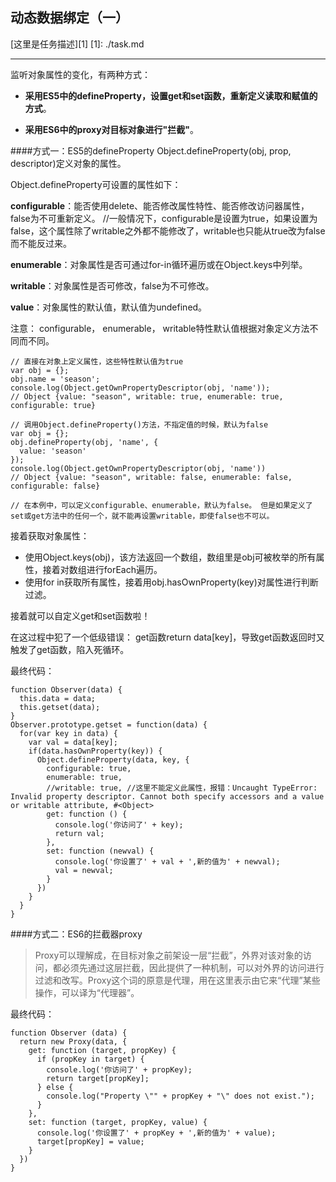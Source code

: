 ﻿## 动态数据绑定（一）

[这里是任务描述][1]
  [1]: ./task.md
***
监听对象属性的变化，有两种方式：

* **采用ES5中的defineProperty，设置get和set函数，重新定义读取和赋值的方式**。

* **采用ES6中的proxy对目标对象进行"拦截"**。

####方式一：ES5的defineProperty
Object.defineProperty(obj, prop, descriptor)定义对象的属性。

Object.defineProperty可设置的属性如下：

**configurable**：能否使用delete、能否修改属性特性、能否修改访问器属性，false为不可重新定义。
//一般情况下，configurable是设置为true，如果设置为false，这个属性除了writable之外都不能修改了，writable也只能从true改为false而不能反过来。

**enumerable**：对象属性是否可通过for-in循环遍历或在Object.keys中列举。

**writable**：对象属性是否可修改，false为不可修改。

**value**：对象属性的默认值，默认值为undefined。

注意： configurable， enumerable， writable特性默认值根据对象定义方法不同而不同。

    // 直接在对象上定义属性，这些特性默认值为true
    var obj = {};
    obj.name = 'season';
    console.log(Object.getOwnPropertyDescriptor(obj, 'name'));
    // Object {value: "season", writable: true, enumerable: true, configurable: true}

    // 调用Object.defineProperty()方法，不指定值的时候，默认为false
    var obj = {};
    obj.defineProperty(obj, 'name', {
      value: 'season'
    });
    console.log(Object.getOwnPropertyDescriptor(obj, 'name'))
    // Object {value: "season", writable: false, enumerable: false, configurable: false}

    // 在本例中，可以定义configurable、enumerable，默认为false。 但是如果定义了set或get方法中的任何一个，就不能再设置writable，即使false也不可以。


接着获取对象属性：

* 使用Object.keys(obj)，该方法返回一个数组，数组里是obj可被枚举的所有属性，接着对数组进行forEach遍历。
* 使用for in获取所有属性，接着用obj.hasOwnProperty(key)对属性进行判断过滤。

接着就可以自定义get和set函数啦！

在这过程中犯了一个低级错误：
get函数return data[key]，导致get函数返回时又触发了get函数，陷入死循环。

最终代码：

    function Observer(data) {
      this.data = data;
      this.getset(data);
    }
    Observer.prototype.getset = function(data) {
      for(var key in data) {
        var val = data[key];
        if(data.hasOwnProperty(key)) {
          Object.defineProperty(data, key, {
            configurable: true,
            enumerable: true, 
            //writable: true, //这里不能定义此属性，报错：Uncaught TypeError: Invalid property descriptor. Cannot both specify accessors and a value or writable attribute, #<Object>
            get: function () {
              console.log('你访问了' + key);
              return val;
            },
            set: function (newval) {
              console.log('你设置了' + val + ',新的值为' + newval);
              val = newval;
            }
          })
        }
      }
    }

####方式二：ES6的拦截器proxy
> Proxy可以理解成，在目标对象之前架设一层“拦截”，外界对该对象的访问，都必须先通过这层拦截，因此提供了一种机制，可以对外界的访问进行过滤和改写。Proxy这个词的原意是代理，用在这里表示由它来“代理”某些操作，可以译为“代理器”。

最终代码：

    function Observer (data) {
      return new Proxy(data, {
        get: function (target, propKey) {
          if (propKey in target) {
            console.log('你访问了' + propKey);
            return target[propKey];
          } else {
            console.log("Property \"" + propKey + "\" does not exist.");
          }
        },
        set: function (target, propKey, value) {
          console.log('你设置了' + propKey + ',新的值为' + value);
          target[propKey] = value;
        }
      })
    }
